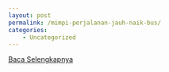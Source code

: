 ```yaml
---
layout: post
permalink: /mimpi-perjalanan-jauh-naik-bus/
categories:
    - Uncategorized
---
```


[Baca Selengkapnya](/07)